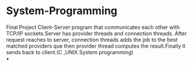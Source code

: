 # System-Programming
Final Project
Client-Server program that communicates each other with TCP/IP sockets.Server has provider threads and connection threads. After request reaches to server, connection threads adds the job to the best matched providers que then provider thread computes the result.Finally it sends back to client.(C ,UNIX System programming)  
•
